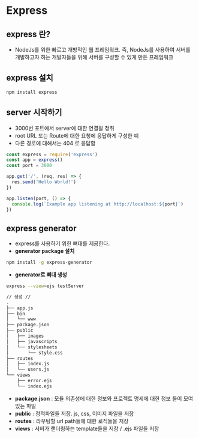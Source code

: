 # Express

## express 란?

- NodeJs를 위한 빠르고 개방적인 웹 프레임워크. 즉, NodeJs를 사용하여 서버를 개발하고자 하는 개발자들을 위해 서버를 구성할 수 있게 만든 프레임워크

## express 설치

```bash
npm install express
```

## server 시작하기

- 3000번 포트에서 server에 대한 연결읠 청취
- root URL 또는 Route에 대한 요청에 응답하게 구성한 예
- 다른 경로에 대해서는 404 로 응답함

```js
const express = require('express')
const app = express()
const port = 3000

app.get('/', (req, res) => {
  res.send('Hello World!')
})

app.listen(port, () => {
  console.log(`Example app listening at http://localhost:${port}`)
})
```

## express generator

- express를 사용하기 위한 뼈대를 제공한다.
- **generator package 설치**

```bash
npm install -g express-generator

```

- **generator로 뼈대 생성**

```bash
express --view=ejs testServer

// 생성 //
.
├── app.js
├── bin
│   └── www
├── package.json
├── public
│   ├── images
│   ├── javascripts
│   └── stylesheets
│       └── style.css
├── routes
│   ├── index.js
│   └── users.js
└── views
    ├── error.ejs
    └── index.ejs
```

- **package.json** : 모듈 의존성에 대한 정보와 프로젝트 명세에 대한 정보 들이 모여있는 파일
- **public** : 정적파일들 저장. js, css, 이미지 파일을 저장
- **routes** : 라우팅할 url path들에 대한 로직들을 저장
- **views** : 서버가 랜더링하는 template들을 저장 / .ejs 파일들 저장









